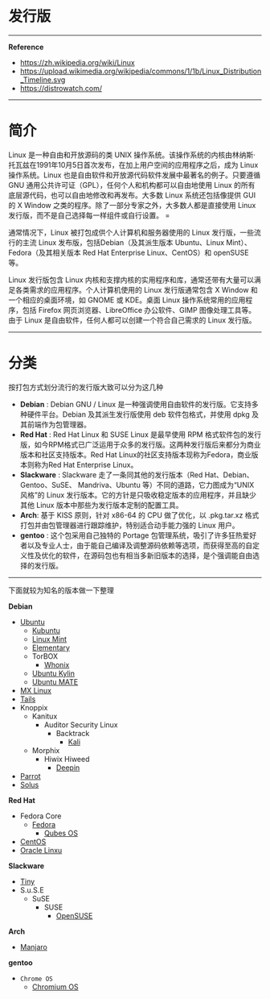 # 发行版

---

**Reference**
- https://zh.wikipedia.org/wiki/Linux
- https://upload.wikimedia.org/wikipedia/commons/1/1b/Linux_Distribution_Timeline.svg
- https://distrowatch.com/

---

# 简介

Linux 是一种自由和开放源码的类 UNIX 操作系统。该操作系统的内核由林纳斯·托瓦兹在1991年10月5日首次发布，在加上用户空间的应用程序之后，成为 Linux 操作系统。Linux 也是自由软件和开放源代码软件发展中最著名的例子。只要遵循 GNU 通用公共许可证（GPL），任何个人和机构都可以自由地使用 Linux 的所有底层源代码，也可以自由地修改和再发布。大多数 Linux 系统还包括像提供 GUI 的 X Window 之类的程序。除了一部分专家之外，大多数人都是直接使用 Linux 发行版，而不是自己选择每一样组件或自行设置。 =

通常情况下，Linux 被打包成供个人计算机和服务器使用的 Linux 发行版，一些流行的主流 Linux 发布版，包括Debian（及其派生版本 Ubuntu、Linux Mint）、Fedora（及其相关版本 Red Hat Enterprise Linux、CentOS）和 openSUSE 等。

Linux 发行版包含 Linux 内核和支撑内核的实用程序和库，通常还带有大量可以满足各类需求的应用程序。个人计算机使用的 Linux 发行版通常包含 X Window 和一个相应的桌面环境，如 GNOME 或 KDE。桌面 Linux 操作系统常用的应用程序，包括 Firefox 网页浏览器、LibreOffice 办公软件、GIMP 图像处理工具等。由于 Linux 是自由软件，任何人都可以创建一个符合自己需求的 Linux 发行版。

---

# 分类

按打包方式划分流行的发行版大致可以分为这几种

- **Debian** : Debian GNU / Linux 是一种强调使用自由软件的发行版。它支持多种硬件平台。Debian 及其派生发行版使用 deb 软件包格式，并使用 dpkg 及其前端作为包管理器。
- **Red Hat** : Red Hat Linux 和 SUSE Linux 是最早使用 RPM 格式软件包的发行版，如今RPM格式已广泛运用于众多的发行版。这两种发行版后来都分为商业版本和社区支持版本。Red Hat Linux的社区支持版本现称为Fedora，商业版本则称为Red Hat Enterprise Linux。
- **Slackware** : Slackware 走了一条同其他的发行版本（Red Hat、Debian、Gentoo、SuSE、 Mandriva、Ubuntu 等）不同的道路，它力图成为“UNIX 风格”的 Linux 发行版本。它的方针是只吸收稳定版本的应用程序，并且缺少其他 Linux 版本中那些为发行版本定制的配置工具。
- **Arch**: 基于 KISS 原则，针对 x86-64 的 CPU 做了优化，以 .pkg.tar.xz 格式打包并由包管理器进行跟踪维护，特别适合动手能力强的 Linux 用户。
- **gentoo** : 这个包采用自己独特的 Portage 包管理系统，吸引了许多狂热爱好者以及专业人士，由于能自己编译及调整源码依赖等选项，而获得至高的自定义性及优化的软件，在源码包也有相当多新旧版本的选择，是个强调能自由选择的发行版。

---

下面就较为知名的版本做一下整理

**Debian**
- [Ubuntu](https://ubuntu.com/)
    - [Kubuntu](https://kubuntu.org/)
    - [Linux Mint](https://www.linuxmint.com/)
    - [Elementary](https://elementary.io/)
    - TorBOX
        - [Whonix](https://github.com/Whonix/Whonix)
    - [Ubuntu Kylin](http://ubuntukylin.com/)
    - [Ubuntu MATE](https://ubuntu-mate.org/)
- [MX Linux](https://mxlinux.org/)
- [Tails](https://tails.boum.org)
- Knoppix
    - Kanitux
        - Auditor Security Linux
            - Backtrack
                - [Kali](https://www.kali.org/)
    - Morphix
        - Hiwix Hiweed
            - [Deepin](https://www.deepin.org)
- [Parrot](https://parrotlinux.org/)
- [Solus](https://solusos.com)

**Red Hat**
- Fedora Core
    - [Fedora](https://fedoraproject.org)
        - [Qubes OS](https://www.qubes-os.org/)
- [CentOS](https://centos.org)
- [Oracle Linxu](https://www.oracle.com/linux/)

**Slackware**
- [Tiny](http://tiny.seul.org/)
- S.u.S.E
    - SuSE
        - SUSE
            - [OpenSUSE](https://www.opensuse.org/)

**Arch**
- [Manjaro](https://manjaro.org/)

**gentoo**
- `Chrome OS`
    - [Chromium OS](https://www.chromium.org/chromium-os)
